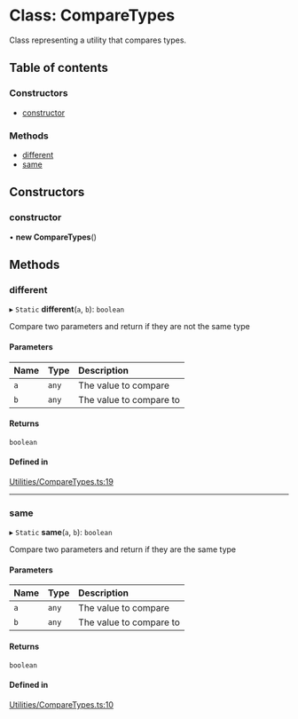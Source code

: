 # Class: CompareTypes

Class representing a utility that compares types.

## Table of contents

### Constructors

- [constructor](../wiki/CompareTypes#constructor)

### Methods

- [different](../wiki/CompareTypes#different)
- [same](../wiki/CompareTypes#same)

## Constructors

### constructor

• **new CompareTypes**()

## Methods

### different

▸ `Static` **different**(`a`, `b`): `boolean`

Compare two parameters and return if they are not the same type

#### Parameters

| Name | Type | Description |
| :------ | :------ | :------ |
| `a` | `any` | The value to compare |
| `b` | `any` | The value to compare to |

#### Returns

`boolean`

#### Defined in

[Utilities/CompareTypes.ts:19](https://github.com/JFenlonWork/MooD-Custom-CodeBase-Babel-Ts/blob/12477d4/Code/src/Utilities/CompareTypes.ts#L19)

___

### same

▸ `Static` **same**(`a`, `b`): `boolean`

Compare two parameters and return if they are the same type

#### Parameters

| Name | Type | Description |
| :------ | :------ | :------ |
| `a` | `any` | The value to compare |
| `b` | `any` | The value to compare to |

#### Returns

`boolean`

#### Defined in

[Utilities/CompareTypes.ts:10](https://github.com/JFenlonWork/MooD-Custom-CodeBase-Babel-Ts/blob/12477d4/Code/src/Utilities/CompareTypes.ts#L10)
